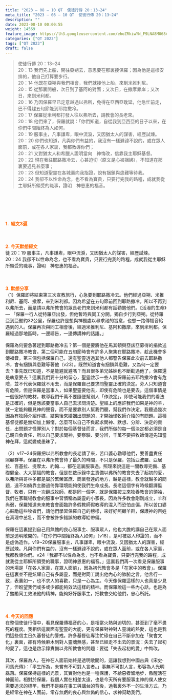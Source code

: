 ```yaml
---
title: "2023 – 08 – 10 QT  使徒行傳 20：13~24"
meta_title: "2023 – 08 – 10 QT  使徒行傳 20：13~24"
description: ""
date: 2023-08-10 00:00:55
weight: 14569
feature_image: https://lh3.googleusercontent.com/ehoZRkiwYN_F9LNA8M068AYxt73EavCZno-PD1cJRuf5BbSkQVUWr3gNEbt5kSs28Pb_Elg17kSrtf9ybWvojWoMV6I4tPM3vGRGDq6GkKkPdL2Gut4QAIw4-uykKUAtNiKgQKntvsU=w800
categories: ["QT 2023"]
tags: ["QT 2023"]
draft: false
---
```


<blockquote>使徒行傳 20：13~24<br />
20：13 我們先上船，開往亞朔去，意思要在那裏接保羅；因為他是這樣安排的，他自己打算要步行。<br />
20：14 他既在亞朔與我們相會，我們就接他上船，來到米推利尼。<br />
20：15 從那裏開船，次日到了基阿的對面；又次日，在撒摩靠岸；又次日，來到米利都。<br />
20：16 乃因保羅早已定意越過以弗所，免得在亞西亞耽延，他急忙前走，巴不得趕五旬節能到耶路撒冷。<br />
20：17 保羅從米利都打發人往以弗所去，請教會的長老來。<br />
20：18 他們來了，保羅就說：「你們知道，自從我到亞西亞的日子以來，在你們中間始終為人如何，<br />
20：19 服事主，凡事謙卑，眼中流淚，又因猶太人的謀害，經歷試煉。<br />
20：20 你們也知道，凡與你們有益的，我沒有一樣避諱不說的，或在眾人面前，或在各人家裏，我都教導你們；<br />
20：21 又對猶太人和希臘人證明當向　神悔改，信靠我主耶穌基督。<br />
20：22 現在我往耶路撒冷去，心甚迫切（原文是心被捆綁），不知道在那裏要遇見甚麼事；<br />
20：23 但知道聖靈在各城裏向我指證，說有捆鎖與患難等待我。<br />
20：24 我卻不以性命為念，也不看為寶貴，只要行完我的路程，成就我從主耶穌所領受的職事，證明　神恩惠的福音。</blockquote><br />
&nbsp;<br />
<br />
&nbsp;<br />
<br />
<span style="color: #ff6600;"><strong>1.  經文3遍</strong></span><br />
<br />
&nbsp;<br />
<br />
<span style="color: #ff6600;"><strong>2. 今天默想經文<br />
</strong></span>徒 20：19 服事主，凡事謙卑，眼中流淚，又因猶太人的謀害，經歷試煉。<br />
20：24 我卻不以性命為念，也不看為寶貴，只要行完我的路程，成就我從主耶穌所領受的職事，證明　神恩惠的福音。<br />
<br />
&nbsp;<br />
<br />
<strong><span style="color: #ff6600;">3. 默想分享<br />
</span></strong>（1）保羅即將結束第三次宣教旅行，心急要到耶路撒冷去。他們經過亞朔、米推利尼、基阿、撒摩，來到米利都。因為希望在五旬節前回到耶路撒冷，所以不再到以弗所去，而是請以弗所教會的眾長老們來到米利都有話勸勉他們。《活潑的生命》— 「保羅一行人從特羅亞出發，但他暫時與同工分開，獨自步行到亞朔。從特羅亞到亞塑約32公里，保羅也許是想與神獨處以尋求祂的旨意，也想一路傳福音給遇到的人。保羅再次與同工相會後，經過米推利尼、基阿和撒摩，來到米利都。保羅經過那地區時，一邊禱告，一邊傳講神的話語。」<br />
<br />
保羅為何要急著趕到耶路撒冷去？第一個是要將他在馬其頓與亞該亞募得的捐款送到耶路撒冷教會。第二個可能在五旬節時會有許多人聚集在耶路撒冷，趁此機會多傳福音。第三個包括保羅自己，還有聖靈透過其他人都警告保羅此次前去耶路撒冷，會有捆鎖與患難等著他（v23）。既然知道會有捆鎖與患難，又為何一定要去？事先既已知道，不是能避就避嗎？而且很多弟兄姊妹也不斷勸過他了，保羅還是執意要去？這裏我們要十分的留心，聖靈啟示一些人說保羅前去耶路撒冷會有危險，並不代表保羅就不用去，而是保羅自己要求問聖靈正確的決定。旁人只知道會有危險，但是保羅是當事人，如果聖靈要他去，即使有危險也是要去。這個事情是一個很好的教材，教導我們千萬不要隨便幫別人「作決定」，即使可能我們的看法是正確的，但是應該要當事人自己去求問清楚。聖經上的應許我們如果是神的羊，就一定能夠聽見神的聲音，而不是要靠別人幫我們聽，幫我們作決定。我聽過幾次因為有牧師介紹作媒，結果後來婚姻出問題的，才開始怪牧師介紹的有問題。這種基督徒都是無知加上懶惰，怎麼可以自己不負起求問神、默想、分辨、決定的責任，出問題才怪罪別人？對於每個基督徒而言，我們所做的每一個決定都必須是自己親自負責任，所以自己要求問神，要察驗、要分辨，千萬不要把牧師傳道先知當神在拜，這就變成愚昧了。<br />
<br />
（2）v17~24保羅把以弗所教會的長老請了來，苦口婆心勸導他們，要善盡責任照顧群羊。保羅在以弗所教會待了最久的時間，不只是保羅，包括亞波羅、亞居拉、百基拉、提摩太、約翰…，都在這裏服事過。照理來說這是一間教導完備、基礎健全、大大蒙福的教會，但是在啟示錄中主責備以弗所的教會失去了起初的愛，以弗所與哥林多都是屬於繁榮富庶、商業發達的地方，越是這樣，教會就越多的問題，遠不如倚靠主勝過倚靠環境能夠使我們生命成長。長老這個字有時候翻譯監督、牧者，只有一次翻成牧師，都是同一個字，就是保羅按立來牧養教會的領袖，我們在家職場教會的服事中習慣稱為屬靈的小家長。因為許多教會剛剛成立，羊群尚弱，保羅知道未來教會會面臨許多假教師假教導的混入而恐怕走偏，所以苦口婆心鼓勵這些牧者們，請他們學習保羅自己的榜樣，來好好照顧羊群，保護神的百姓在真理中茁壯，而不會被許多錯誤的教導給帶偏。<br />
<br />
保羅在這裏提到自己用無愧的良心服事主、服事眾人，他也大膽的講自己在眾人面前是透明敞開的，「在你們中間始終為人如何」（v18），是可被眾人印證的，而不是虛偽造作。v19~20保羅服事主，凡事謙卑，眼中流淚，又因猶太人的謀害，經歷試煉。凡與你們有益的，沒有一樣避諱不說的，或在眾人面前，或在各人家裏，我都教導你們。v24「我卻不以性命為念，也不看為寶貴，只要行完我的路程，成就我從主耶穌所領受的職事，證明神恩惠的福音。」這裏我們再一次看見保羅服事的禾場是「在各人家裏，在眾人面前」，因為初代教會多是「在家中的教會」。保羅在這裏並不是炫耀自己有多屬靈，而是對同工說出他內心的肺腑之言，他言行一致，表裏如一，也不求人的喜歡，只是一心為主。今天像保羅這樣的人也真是少見了，但盼望我們或多或少都能夠效法這樣的精神。而保羅說這一些內心話，也是為了勉勵同工效法他的精神，能夠好好服事主，把教會交給他們，忠心所託。<br />
<br />
&nbsp;<br />
<br />
<strong style="font-size: inherit;"><span style="color: #ff6600;">4. 今天的回應<br />
</span></strong>在整個使徒行傳中，看見保羅傳福音的心，是相當火熱與迫切的，甚至到了毫不畏死的程度。我相信這裏面有聖靈的大能，更有保羅對神對人靈魂的熱愛，這也是我們這些信主日久基督徒的警戒。許多基督徒專注忙碌在自己不斷參加在「聚會文化」裏面，卻有時候麻木到對人靈魂無感，甚至已經走不出去的景況：失去了起初的愛了，這也是啟示錄責備以弗所教會的問題：要從「失去起初的愛」中悔改。<br />
<br />
其次，保羅為人，在神在人面前始終是透明敞開的，這讓我想到中國古典《宋史·司馬光傳》：「平生所為，未嘗有不可對人言者。」事無不可對人言，形容為人光明磊落。保羅保持這樣的光景，其實對他也是一種保護，不給惡者留地步，儆醒活在神面前。相對於保羅，我個人實在相差太遠，也是今天所有要服事主神的僕人使女需要追求的標竿，我們不是躲在事工與講台的背後，過著裏外不一的生活方式，乃是經常在神在人面前，常存無虧的良心與無偽的信心，求神幫助我們。<br />
<br />
<audio style="display: none;" controls="controls"></audio><br />
<br />
<audio style="display: none;" controls="controls"></audio><br />
<br />
<audio style="display: none;" controls="controls"></audio><br />
<br />
<audio style="display: none;" controls="controls"></audio><br />
<br />
<audio style="display: none;" controls="controls"></audio>
        